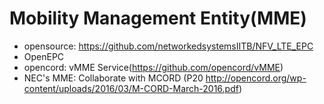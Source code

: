 # Mobility Management Entity(MME)

- opensource: https://github.com/networkedsystemsIITB/NFV_LTE_EPC
- OpenEPC
- opencord: vMME Service(https://github.com/opencord/vMME)
- NEC's MME: Collaborate with MCORD (P20 http://opencord.org/wp-content/uploads/2016/03/M-CORD-March-2016.pdf)
